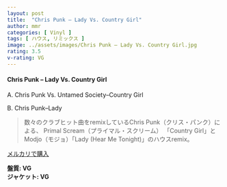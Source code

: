 ```yaml
---
layout: post
title:  "Chris Punk – Lady Vs. Country Girl"
author: mmr
categories: [ Vinyl ]
tags: [ ハウス, リミックス ]
image: ../assets/images/Chris Punk – Lady Vs. Country Girl.jpg
rating: 3.5
v-rating: VG
---
```


#### Chris Punk – Lady Vs. Country Girl

A. Chris Punk Vs. Untamed Society–Country Girl

B. Chris Punk–Lady

> 数々のクラブヒット曲をremixしているChris Punk（クリス・パンク）による、 Primal Scream（プライマル・スクリーム） 「Country Girl」とModjo（モジョ）「Lady (Hear Me Tonight)」のハウスremix。

[メルカリで購入](https://jp.mercari.com/item/m16937403406)

<div class="mt-4 mb-4 d-flex align-items-center">
<strong class="mr-1">盤質: VG</strong>
</div>
<div class="mt-4 mb-4 d-flex align-items-center">
<strong class="mr-1">ジャケット: VG</strong>
</div>
